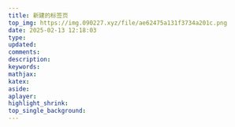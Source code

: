 ```yaml
---
title: 新建的标签页
top_img: https://img.090227.xyz/file/ae62475a131f3734a201c.png
date: 2025-02-13 12:18:03
type:
updated:
comments:
description:
keywords:
mathjax:
katex:
aside:
aplayer:
highlight_shrink:
top_single_background:
---
```

